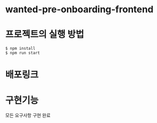 # wanted-pre-onboarding-frontend

# 프로젝트의 실행 방법
```
$ npm install
$ npm run start
```

# 배포링크

# 구현기능
모든 요구사항 구현 완료